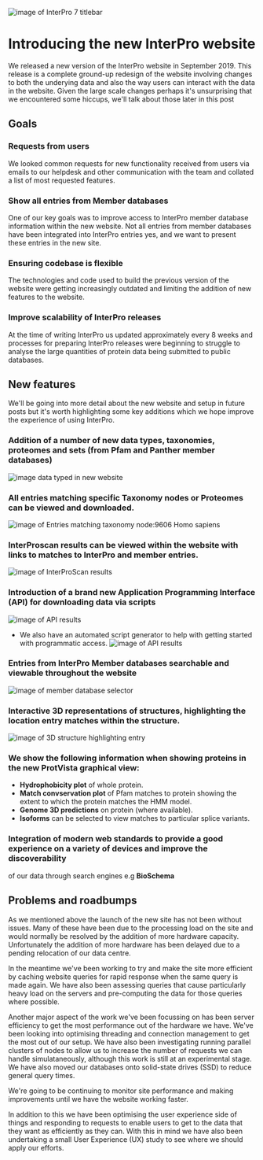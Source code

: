 ![image of InterPro 7 titlebar](https://github.com/ProteinsWebTeam/interpro-blog/blob/master/assets/media/images/posts/interpro7-titlebar.png)

# Introducing the new InterPro website

We released a new version of the InterPro website in September 2019. This release is a complete ground-up redesign 
of the website involving changes to both the underying data and also the way users can interact with the data in the 
website. Given the large scale changes perhaps it's unsurprising that we encountered some hiccups, we'll talk about
those later in this post

## Goals
### Requests from users
We looked common requests for new functionality received from users via emails to our helpdesk and other 
communication with the team and collated a list of most requested features.
### Show all entries from Member databases
One of our key goals was to improve access to InterPro member database information within the new website. Not all entries from member databases have been integrated into InterPro entries yes, and we want to present these entries in the new site.
### Ensuring codebase is flexible
The technologies and code used to build the previous version of the website were getting increasingly outdated and
limiting the addition of new features to the website.
### Improve scalability of InterPro releases
At the time of writing InterPro us updated approximately every 8 weeks and processes for preparing InterPro releases
were beginning to struggle to analyse the large quantities of protein data being submitted to public databases.

## New features
We'll be going into more detail about the new website and setup in future posts but it's worth highlighting some 
key additions which we hope improve the experience of using InterPro.

### Addition of a number of new data types, **taxonomies, proteomes and sets** (from Pfam and Panther member databases)
![image data typed in new website](https://github.com/ProteinsWebTeam/interpro-blog/blob/master/assets/media/images/posts/interpro7-data-types.png)
### All entries matching specific **Taxonomy nodes** or **Proteomes** can be viewed and downloaded.
![image of Entries matching taxonomy node:9606 Homo sapiens](https://github.com/ProteinsWebTeam/interpro-blog/blob/master/assets/media/images/posts/interpro7-homo-sapiens-taxonomy-entry-view.png)
### InterProscan results can be viewed within the website with links to matches to InterPro and member entries.
![image of InterProScan results](https://github.com/ProteinsWebTeam/interpro-blog/blob/master/assets/media/images/posts/interpro7-interproscan-results.png)
### Introduction of a brand new **Application Programming Interface (API)** for downloading data via scripts
![image of API results](https://github.com/ProteinsWebTeam/interpro-blog/blob/master/assets/media/images/posts/interpro7-api-json.png)
   * We also have an automated script generator to help with getting started with programmatic access.
   ![image of API results](https://github.com/ProteinsWebTeam/interpro-blog/blob/master/assets/media/images/posts/interpro7-script-generator.png)
### Entries from InterPro **Member databases** searchable and viewable throughout the website
![image of member database selector](https://github.com/ProteinsWebTeam/interpro-blog/blob/master/assets/media/images/posts/interpro7-member-databases.png)
### **Interactive 3D representations** of structures, highlighting the location entry matches within the structure.
![image of 3D structure highlighting entry](https://github.com/ProteinsWebTeam/interpro-blog/blob/master/assets/media/images/posts/interpro7-litemol.png)
### We show the following information when showing proteins in the new **ProtVista** graphical view:
  * **Hydrophobicity plot** of whole protein.
  * **Match convservation plot** of Pfam matches to protein showing the extent to which the protein matches the HMM model.
  * **Genome 3D predictions** on protein (where available).
  * **Isoforms** can be selected to view matches to particular splice variants.
### Integration of modern web standards to provide a good experience on a variety of devices and improve the discoverability 
of our data through search engines e.g **BioSchema**

## Problems and roadbumps
As we mentioned above the launch of the new site has not been without issues. Many of these have been due to
the processing load on the site and would normally be resolved by the addition of more hardware capacity. 
Unfortunately the addition of more hardware has been delayed due to a pending relocation of our data centre.

In the meantime we've been working to try and make the site more efficient by caching website queries for rapid
response when the same query is made again. We have also been assessing queries that cause particularly heavy load 
on the servers and pre-computing the data for those queries where possible.

Another major aspect of the work we've been focussing on has been server efficiency to get the most performance out
of the hardware we have. We've been looking into optimising threading and connection management to get the most out
of our setup. We have also been investigating running parallel clusters of nodes to allow us to increase the number of
requests we can handle simulataneously, although this work is still at an experimental stage. We have also moved our 
databases onto solid-state drives (SSD) to reduce general query times.

We're going to be continuing to monitor site performance and making improvements until we have the website working
faster.

In addition to this we have been optimising the user experience side of things and responding to requests to enable
users to get to the data that they want as efficiently as they can. With this in mind we have also been undertaking
a small User Experience (UX) study to see where we should apply our efforts. 



